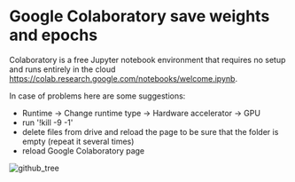 # Google Colaboratory save weights and epochs

Colaboratory is a free Jupyter notebook environment that requires no setup and runs entirely in the cloud https://colab.research.google.com/notebooks/welcome.ipynb.



In case of problems here are some suggestions:
- Runtime -> Change runtime type -> Hardware accelerator -> GPU
- run '!kill -9 -1'
- delete files from drive and reload the page to be sure that the folder is empty (repeat it several times)
- reload Google Colaboratory page

![github_tree](https://user-images.githubusercontent.com/12975980/72668161-1abc4080-3a24-11ea-9e94-acd8e480a21b.png)


